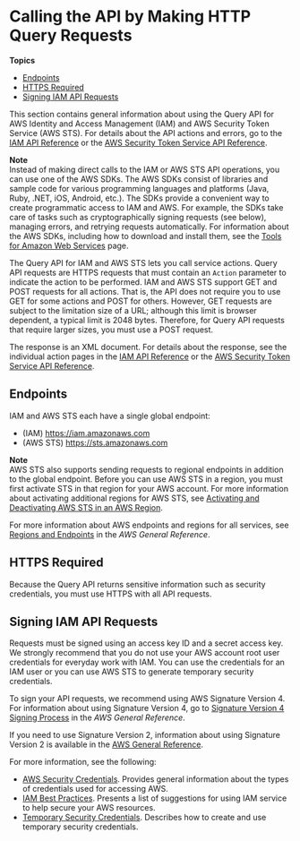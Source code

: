 # Calling the API by Making HTTP Query Requests<a name="programming"></a>

**Topics**
+ [Endpoints](#IAMEndpoints)
+ [HTTPS Required](#IAMHTTPSRequired)
+ [Signing IAM API Requests](#SigVersion)

This section contains general information about using the Query API for AWS Identity and Access Management \(IAM\) and AWS Security Token Service \(AWS STS\)\. For details about the API actions and errors, go to the [IAM API Reference](https://docs.aws.amazon.com/IAM/latest/APIReference/) or the [AWS Security Token Service API Reference](https://docs.aws.amazon.com/STS/latest/APIReference/)\. 

**Note**  
Instead of making direct calls to the IAM or AWS STS API operations, you can use one of the AWS SDKs\. The AWS SDKs consist of libraries and sample code for various programming languages and platforms \(Java, Ruby, \.NET, iOS, Android, etc\.\)\. The SDKs provide a convenient way to create programmatic access to IAM and AWS\. For example, the SDKs take care of tasks such as cryptographically signing requests \(see below\), managing errors, and retrying requests automatically\. For information about the AWS SDKs, including how to download and install them, see the [Tools for Amazon Web Services](http://aws.amazon.com/tools/) page\. 

The Query API for IAM and AWS STS lets you call service actions\. Query API requests are HTTPS requests that must contain an `Action` parameter to indicate the action to be performed\. IAM and AWS STS support GET and POST requests for all actions\. That is, the API does not require you to use GET for some actions and POST for others\. However, GET requests are subject to the limitation size of a URL; although this limit is browser dependent, a typical limit is 2048 bytes\. Therefore, for Query API requests that require larger sizes, you must use a POST request\. 

The response is an XML document\. For details about the response, see the individual action pages in the [IAM API Reference](https://docs.aws.amazon.com/IAM/latest/APIReference/) or the [AWS Security Token Service API Reference](https://docs.aws.amazon.com/STS/latest/APIReference/)\.

## Endpoints<a name="IAMEndpoints"></a>

IAM and AWS STS each have a single global endpoint:
+ \(IAM\) [https://iam\.amazonaws\.com](https://iam.amazonaws.com)
+ \(AWS STS\) [https://sts\.amazonaws\.com](https://sts.amazonaws.com)

**Note**  
AWS STS also supports sending requests to regional endpoints in addition to the global endpoint\. Before you can use AWS STS in a region, you must first activate STS in that region for your AWS account\. For more information about activating additional regions for AWS STS, see [Activating and Deactivating AWS STS in an AWS Region](id_credentials_temp_enable-regions.md)\.

For more information about AWS endpoints and regions for all services, see [Regions and Endpoints](https://docs.aws.amazon.com/general/latest/gr/index.html?rande.html) in the *AWS General Reference*\. 

## HTTPS Required<a name="IAMHTTPSRequired"></a>

Because the Query API returns sensitive information such as security credentials, you must use HTTPS with all API requests\. 

## Signing IAM API Requests<a name="SigVersion"></a>

Requests must be signed using an access key ID and a secret access key\. We strongly recommend that you do not use your AWS account root user credentials for everyday work with IAM\. You can use the credentials for an IAM user or you can use AWS STS to generate temporary security credentials\.

To sign your API requests, we recommend using AWS Signature Version 4\. For information about using Signature Version 4, go to [Signature Version 4 Signing Process](https://docs.aws.amazon.com/general/latest/gr/signature-version-4.html) in the *AWS General Reference*\. 

If you need to use Signature Version 2, information about using Signature Version 2 is available in the [AWS General Reference](https://docs.aws.amazon.com/general/latest/gr/signing_aws_api_requests.html)\.

For more information, see the following:
+  [AWS Security Credentials](https://docs.aws.amazon.com/general/latest/gr/aws-security-credentials.html)\. Provides general information about the types of credentials used for accessing AWS\. 
+ [IAM Best Practices](best-practices.md)\. Presents a list of suggestions for using IAM service to help secure your AWS resources\. 
+ [Temporary Security Credentials](id_credentials_temp.md)\. Describes how to create and use temporary security credentials\. 